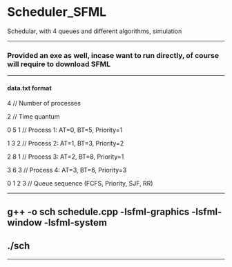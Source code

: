 # Scheduler_SFML
Schedular, with 4 queues and different algorithms, simulation


---


### Provided an exe as well, incase want to run directly, of course will require to download SFML



---
#### data.txt format

4                    // Number of processes

2                    // Time quantum

0 5 1               // Process 1: AT=0, BT=5, Priority=1

1 3 2               // Process 2: AT=1, BT=3, Priority=2

2 8 1               // Process 3: AT=2, BT=8, Priority=1

3 6 3               // Process 4: AT=3, BT=6, Priority=3

0 1 2 3             // Queue sequence (FCFS, Priority, SJF, RR)

---



## g++ -o sch schedule.cpp -lsfml-graphics -lsfml-window -lsfml-system

## ./sch

---
